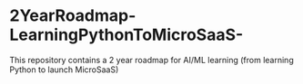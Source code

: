 # 2YearRoadmap-LearningPythonToMicroSaaS-
This repository contains a 2 year roadmap for AI/ML learning (from learning Python to launch MicroSaaS)
